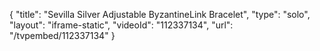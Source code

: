 {
    "title": "Sevilla Silver Adjustable ByzantineLink Bracelet",
    "type": "solo",
    "layout": "iframe-static",
    "videoId": "112337134",
    "url": "\/tvpembed\/112337134"
}